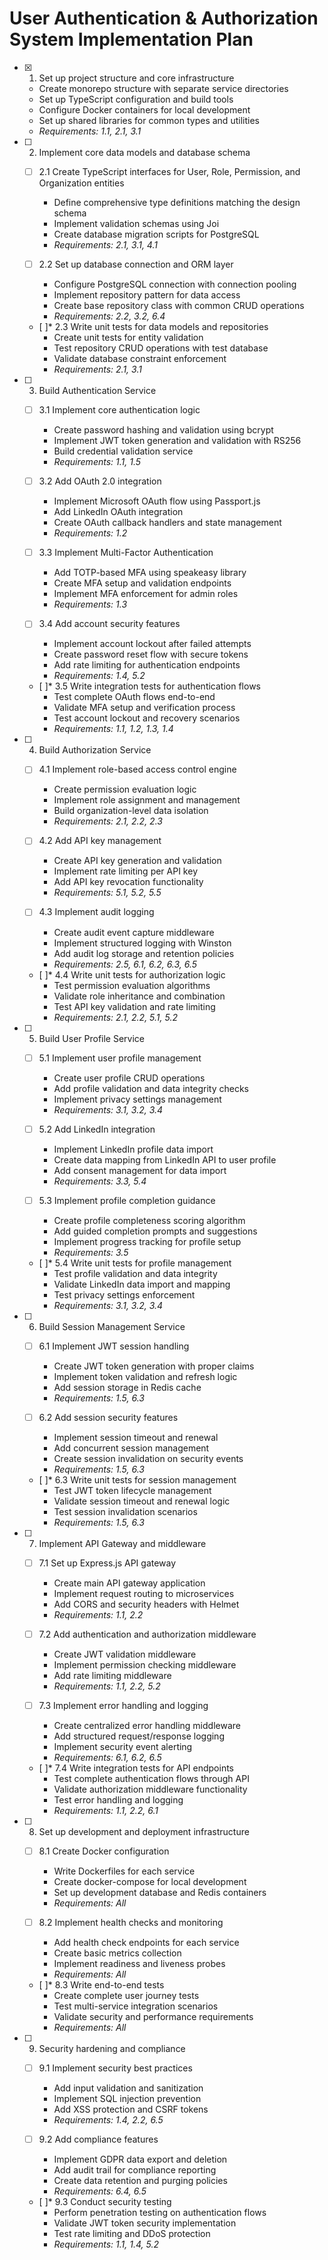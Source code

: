 # User Authentication & Authorization System Implementation Plan

- [x] 1. Set up project structure and core infrastructure



  - Create monorepo structure with separate service directories
  - Set up TypeScript configuration and build tools
  - Configure Docker containers for local development
  - Set up shared libraries for common types and utilities
  - _Requirements: 1.1, 2.1, 3.1_

- [ ] 2. Implement core data models and database schema
  - [ ] 2.1 Create TypeScript interfaces for User, Role, Permission, and Organization entities
    - Define comprehensive type definitions matching the design schema
    - Implement validation schemas using Joi
    - Create database migration scripts for PostgreSQL
    - _Requirements: 2.1, 3.1, 4.1_

  - [ ] 2.2 Set up database connection and ORM layer
    - Configure PostgreSQL connection with connection pooling
    - Implement repository pattern for data access
    - Create base repository class with common CRUD operations
    - _Requirements: 2.2, 3.2, 6.4_

  - [ ]* 2.3 Write unit tests for data models and repositories
    - Create unit tests for entity validation
    - Test repository CRUD operations with test database
    - Validate database constraint enforcement
    - _Requirements: 2.1, 3.1_

- [ ] 3. Build Authentication Service
  - [ ] 3.1 Implement core authentication logic
    - Create password hashing and validation using bcrypt
    - Implement JWT token generation and validation with RS256
    - Build credential validation service
    - _Requirements: 1.1, 1.5_

  - [ ] 3.2 Add OAuth 2.0 integration
    - Implement Microsoft OAuth flow using Passport.js
    - Add LinkedIn OAuth integration
    - Create OAuth callback handlers and state management
    - _Requirements: 1.2_

  - [ ] 3.3 Implement Multi-Factor Authentication
    - Add TOTP-based MFA using speakeasy library
    - Create MFA setup and validation endpoints
    - Implement MFA enforcement for admin roles
    - _Requirements: 1.3_

  - [ ] 3.4 Add account security features
    - Implement account lockout after failed attempts
    - Create password reset flow with secure tokens
    - Add rate limiting for authentication endpoints
    - _Requirements: 1.4, 5.2_

  - [ ]* 3.5 Write integration tests for authentication flows
    - Test complete OAuth flows end-to-end
    - Validate MFA setup and verification process
    - Test account lockout and recovery scenarios
    - _Requirements: 1.1, 1.2, 1.3, 1.4_

- [ ] 4. Build Authorization Service
  - [ ] 4.1 Implement role-based access control engine
    - Create permission evaluation logic
    - Implement role assignment and management
    - Build organization-level data isolation
    - _Requirements: 2.1, 2.2, 2.3_

  - [ ] 4.2 Add API key management
    - Create API key generation and validation
    - Implement rate limiting per API key
    - Add API key revocation functionality
    - _Requirements: 5.1, 5.2, 5.5_

  - [ ] 4.3 Implement audit logging
    - Create audit event capture middleware
    - Implement structured logging with Winston
    - Add audit log storage and retention policies
    - _Requirements: 2.5, 6.1, 6.2, 6.3, 6.5_

  - [ ]* 4.4 Write unit tests for authorization logic
    - Test permission evaluation algorithms
    - Validate role inheritance and combination
    - Test API key validation and rate limiting
    - _Requirements: 2.1, 2.2, 5.1, 5.2_

- [ ] 5. Build User Profile Service
  - [ ] 5.1 Implement user profile management
    - Create user profile CRUD operations
    - Add profile validation and data integrity checks
    - Implement privacy settings management
    - _Requirements: 3.1, 3.2, 3.4_

  - [ ] 5.2 Add LinkedIn integration
    - Implement LinkedIn profile data import
    - Create data mapping from LinkedIn API to user profile
    - Add consent management for data import
    - _Requirements: 3.3, 5.4_

  - [ ] 5.3 Implement profile completion guidance
    - Create profile completeness scoring algorithm
    - Add guided completion prompts and suggestions
    - Implement progress tracking for profile setup
    - _Requirements: 3.5_

  - [ ]* 5.4 Write unit tests for profile management
    - Test profile validation and data integrity
    - Validate LinkedIn data import and mapping
    - Test privacy settings enforcement
    - _Requirements: 3.1, 3.2, 3.4_

- [ ] 6. Build Session Management Service
  - [ ] 6.1 Implement JWT session handling
    - Create JWT token generation with proper claims
    - Implement token validation and refresh logic
    - Add session storage in Redis cache
    - _Requirements: 1.5, 6.3_

  - [ ] 6.2 Add session security features
    - Implement session timeout and renewal
    - Add concurrent session management
    - Create session invalidation on security events
    - _Requirements: 1.5, 6.3_

  - [ ]* 6.3 Write unit tests for session management
    - Test JWT token lifecycle management
    - Validate session timeout and renewal logic
    - Test session invalidation scenarios
    - _Requirements: 1.5, 6.3_

- [ ] 7. Implement API Gateway and middleware
  - [ ] 7.1 Set up Express.js API gateway
    - Create main API gateway application
    - Implement request routing to microservices
    - Add CORS and security headers with Helmet
    - _Requirements: 1.1, 2.2_

  - [ ] 7.2 Add authentication and authorization middleware
    - Create JWT validation middleware
    - Implement permission checking middleware
    - Add rate limiting middleware
    - _Requirements: 1.1, 2.2, 5.2_

  - [ ] 7.3 Implement error handling and logging
    - Create centralized error handling middleware
    - Add structured request/response logging
    - Implement security event alerting
    - _Requirements: 6.1, 6.2, 6.5_

  - [ ]* 7.4 Write integration tests for API endpoints
    - Test complete authentication flows through API
    - Validate authorization middleware functionality
    - Test error handling and logging
    - _Requirements: 1.1, 2.2, 6.1_

- [ ] 8. Set up development and deployment infrastructure
  - [ ] 8.1 Create Docker configuration
    - Write Dockerfiles for each service
    - Create docker-compose for local development
    - Set up development database and Redis containers
    - _Requirements: All_

  - [ ] 8.2 Implement health checks and monitoring
    - Add health check endpoints for each service
    - Create basic metrics collection
    - Implement readiness and liveness probes
    - _Requirements: All_

  - [ ]* 8.3 Write end-to-end tests
    - Create complete user journey tests
    - Test multi-service integration scenarios
    - Validate security and performance requirements
    - _Requirements: All_

- [ ] 9. Security hardening and compliance
  - [ ] 9.1 Implement security best practices
    - Add input validation and sanitization
    - Implement SQL injection prevention
    - Add XSS protection and CSRF tokens
    - _Requirements: 1.4, 2.2, 6.5_

  - [ ] 9.2 Add compliance features
    - Implement GDPR data export and deletion
    - Add audit trail for compliance reporting
    - Create data retention and purging policies
    - _Requirements: 6.4, 6.5_

  - [ ]* 9.3 Conduct security testing
    - Perform penetration testing on authentication flows
    - Validate JWT token security implementation
    - Test rate limiting and DDoS protection
    - _Requirements: 1.1, 1.4, 5.2_